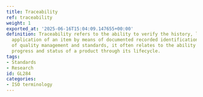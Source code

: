```yaml
---
title: Traceability
ref: traceability
weight: 1
exported_at: '2025-06-16T15:04:09.147655+00:00'
definition: Traceability refers to the ability to verify the history, location, or
  application of an item by means of documented recorded identification. In the context
  of quality management and standards, it often relates to the ability to track the
  progress and status of a product through its lifecycle.
tags:
- Standards
- Research
id: GL284
categories:
- ISO terminology
---
```


